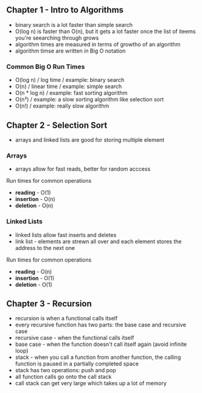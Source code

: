## Chapter 1 - Intro  to Algorithms 
- binary search is a lot faster than simple search
- O(log n) is faster than O(n), but it gets a lot faster once the list of iteems you're seearching through grows 
- algorithm times are measured in terms of growtho of an algorithm 
- algorithm timse are written in Big O notation 

### Common Big O Run Times 
- O(log n) / log time / example: binary search 
- O(n) / linear time / example: simple search 
- O(n * log n) / example: fast sorting algorithm 
- O(n²) / example: a slow sorting algorithm like selection sort 
- O(n!) / example: really  slow algorithm 
## Chapter 2 - Selection Sort  
- arrays and linked lists are good for storing multiple element
### Arrays
- arrays allow for fast reads, better for random acccess

Run times for common operations <br>
- **reading** - O(1)  <br>
- **insertion** - O(n)  <br>
- **deletion** - O(n)

### Linked Lists
- linked lists allow fast inserts and deletes 
- link list - elements are strewn all over and each element stores the address to the next one 

Run times for common operations <br>
- **reading** - O(n) <br>
- **insertion** - O(1) <br>
- **deletion** - O(1) <br>

## Chapter 3 - Recursion 
- recursion is  when a functional calls itself
- every recursive function has two parts:  the base case and recursive case 
- recursive case - when the functional calls itself 
- base case - when the function doesn't call itself again (avoid infinite loop)
- stack - when you call a function from  another function, the calling function is paused in a  partially completed space
- stack has two operations: push and pop 
- all function calls go onto the call stack
- call stack can get very large which takes up a lot of memory



